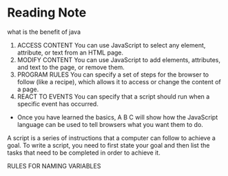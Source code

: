 # Reading Note 
what is the benefit of java
1. ACCESS CONTENT
You can use JavaScript to select any
element, attribute, or text from an
HTML page.
2. MODIFY CONTENT
You can use JavaScript to add
elements, attributes, and text to the
page, or remove them.
3. PROGRAM RULES
You can specify a set of steps for
the browser to follow (like a recipe),
which allows it to access or change the
content of a page.
4. REACT TO EVENTS
You can specify that a script should run
when a specific event has occurred.

* Once you have learned the basics, A B C will show how the JavaScript
language can be used to tell browsers what you want them to do.

A script is a series of instructions that a
computer can follow to achieve a goal.
To write a script, you need to first
state your goal and then list the
tasks that need to be completed in
order to achieve it.

RULES FOR NAMING
VARIABLES